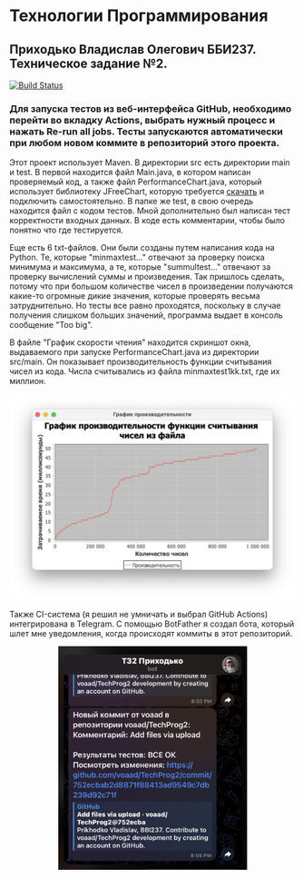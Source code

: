 # Технологии Программирования
## Приходько Владислав Олегович ББИ237. Техническое задание №2.
[![Build Status](https://github.com/voaad/TechProg2/actions/workflows/main.yml/badge.svg)](https://github.com/voaad/TechProg2/actions)
### Для запуска тестов из веб-интерфейса GitHub, необходимо перейти во вкладку Actions, выбрать нужный процесс и нажать Re-run all jobs. Тесты запускаются автоматически при любом новом коммите в репозиторий этого проекта.
Этот проект использует Maven. В директории src есть директории main и test. В первой находится файл Main.java, в котором написан проверяемый код, а также файл PerformanceChart.java, который использует библиотеку JFreeChart, которую требуется [скачать](https://github.com/jfree/jfreechart) и подключить самостоятельно. В папке же test, в свою очередь находится файл с кодом тестов. Мной дополнительно был написан тест корректности входных данных. В коде есть комментарии, чтобы было понятно что где тестируется.

Еще есть 6 txt-файлов. Они были созданы путем написания кода на Python. Те, которые "minmaxtest..." отвечают за проверку поиска минимума и максимума, а те, которые "summultest..." отвечают за проверку вычислений суммы и произведения. Так пришлось сделать, потому что при большом количестве чисел в произведении получаются какие-то огромные дикие значения, которые проверять весьма затруднительно. Но тесты все равно проходятся, поскольку в случае получения слишком больших значений, программа выдает в консоль сообщение "Too big".

В файле "График скорости чтения" находится скриншот окна, выдаваемого при запуске PerformanceChart.java из директории src/main. Он показывает производительность функции считывания чисел из кода. Числа считывались из файла minmaxtest1kk.txt, где их миллион.

<p align="center">
  <img src="https://github.com/voaad/TechProg2/blob/main/График%20скорости%20чтения.png?raw=true" alt="График скорости чтения чисел" width="777"/>
</p>

Также CI-система (я решил не умничать и выбрал GitHub Actions) интегрирована в Telegram. С помощью BotFather я создал бота, который шлет мне уведомления, когда происходят коммиты в этот репозиторий.

<p align="center">
  <img src="https://github.com/voaad/TechProg2/blob/main/IMG_4673.jpeg?raw=true" alt="Бот" width="333"/>
</p>
